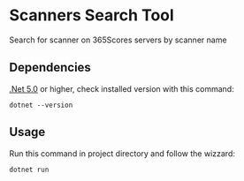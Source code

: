 # Scanners Search Tool
Search for scanner on 365Scores servers by scanner name

## Dependencies

[.Net 5.0](https://dotnet.microsoft.com/download/dotnet/5.0) or higher, check installed version with this command:

```
dotnet --version
```

## Usage
Run this command in project directory and follow the  wizzard:

```
dotnet run
